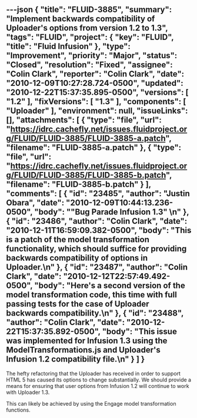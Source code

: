 ---json
{
  "title": "FLUID-3885",
  "summary": "Implement backwards compatibility of Uploader's options from version 1.2 to 1.3",
  "tags": "FLUID",
  "project": {
    "key": "FLUID",
    "title": "Fluid Infusion"
  },
  "type": "Improvement",
  "priority": "Major",
  "status": "Closed",
  "resolution": "Fixed",
  "assignee": "Colin Clark",
  "reporter": "Colin Clark",
  "date": "2010-12-09T10:27:28.724-0500",
  "updated": "2010-12-22T15:37:35.895-0500",
  "versions": [
    "1.2"
  ],
  "fixVersions": [
    "1.3"
  ],
  "components": [
    "Uploader"
  ],
  "environment": null,
  "issueLinks": [],
  "attachments": [
    {
      "type": "file",
      "url": "https://idrc.cachefly.net/issues.fluidproject.org/FLUID/FLUID-3885/FLUID-3885-a.patch",
      "filename": "FLUID-3885-a.patch"
    },
    {
      "type": "file",
      "url": "https://idrc.cachefly.net/issues.fluidproject.org/FLUID/FLUID-3885/FLUID-3885-b.patch",
      "filename": "FLUID-3885-b.patch"
    }
  ],
  "comments": [
    {
      "id": "23485",
      "author": "Justin Obara",
      "date": "2010-12-09T10:44:13.236-0500",
      "body": "\"Bug Parade Infusion 1.3\"&#x20;\n"
    },
    {
      "id": "23486",
      "author": "Colin Clark",
      "date": "2010-12-11T16:59:09.382-0500",
      "body": "This is a patch of the model transformation functionality, which should suffice for providing backwards compatibility of options in Uploader.\n"
    },
    {
      "id": "23487",
      "author": "Colin Clark",
      "date": "2010-12-12T22:57:49.492-0500",
      "body": "Here's a second version of the model transformation code, this time with full passing tests for the case of Uploader backwards compatibility.\n"
    },
    {
      "id": "23488",
      "author": "Colin Clark",
      "date": "2010-12-22T15:37:35.892-0500",
      "body": "This issue was implemented for Infusion 1.3 using the ModelTransformations.js and Uploader's Infusion 1.2 compatibility file.\n"
    }
  ]
}
---
The hefty refactoring that the Uploader has received in order to support HTML 5 has caused its options to change substantially. We should provide a means for ensuring that user options from Infusion 1.2 will continue to work with Uploader 1.3.

This can likely be achieved by using the Engage model transformation functions.

        